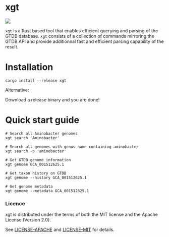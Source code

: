 # xgt
<a href="https://github.com/Ebedthan/sabreur/blob/master/LICENSE">
    <img src="https://img.shields.io/badge/license-MIT-blue?style=flat">
</a>

`xgt` is a Rust based tool that enables efficient querying and parsing of the GTDB database. `xgt` consists of a collection of commands mirroring the GTDB API and provide additionnal fast and efficient parsing capability of the result.

# Installation

```
cargo install --release xgt
```

Alternative:

Download a release binary and you are done!

# Quick start guide

```
# Search all Aminobacter genomes
xgt search 'Aminobacter'

# Search all genomes with genus name containing aminobacter
xgt search -p 'aminobacter'

# Get GTDB genome information
xgt genome GCA_001512625.1

# Get taxon history on GTDB
xgt genome --history GCA_001512625.1

# Get genome metadata
xgt genome --metadata GCA_001512625.1
```

### Licence
xgt is distributed under the terms of both the MIT license and the Apache License (Version 2.0).

See [LICENSE-APACHE]() and [LICENSE-MIT]() for details.